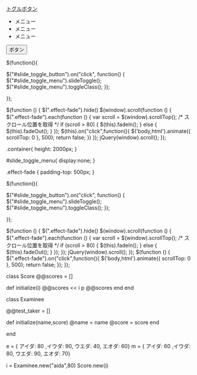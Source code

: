 <!DOCTYPE html>
<html lang="ja">
<head>
  <meta charset="UTF-8">
  <meta name="viewport" content="width=device-width, initial-scale=1.0">
  <link rel="stylesheet" href="./css/style.css">
  <script src="https://ajax.googleapis.com/ajax/libs/jquery/3.5.1/jquery.min.js"></script>
  <script src=".\js/sample.js"></script>
  <title>Document</title>
</head>
<body>
<section>
 <div class="container">

   <a id="slide_toggle_button" href="#">トグルボタン</a>

   <ul id="slide_toggle_menu">
     <li>メニュー</li>
     <li>メニュー</li>
     <li>メニュー</li>
   </ul>

   <div class="effect-fade">
     <button id="button_scroll">ボタン</button>
   </div>
 </div>
</section>

</body>
</html>

$(function(){

  $("#slide_toggle_button").on("click", function() {
      $("#slide_toggle_menu").slideToggle();
       $("#slide_toggle_menu").toggleClass();
  });

});

$(function () {
  $(".effect-fade").hide()
  $(window).scroll(function () {
    $(".effect-fade").each(function () {
      var scroll = $(window).scrollTop(); /* スクロール位置を取得 */
      if (scroll > 80) {
        $(this).fadeIn();
      } else {
        $(this).fadeOut();
      }
    });
    $(this).on("click",function(){
      $('body,html').animate({
        scrollTop: 0
    }, 500);
    return false;
    })
  });
  jQuery(window).scroll();
});



.container{
  height: 2000px;
}

#slide_toggle_menu{
  display:none;
}

.effect-fade {
  padding-top: 500px;
}



$(function(){

  $("#slide_toggle_button").on("click", function() {
      $("#slide_toggle_menu").slideToggle();
       $("#slide_toggle_menu").toggleClass();
  });

});

$(function () {
  $(".effect-fade").hide()
  $(window).scroll(function () {
    $(".effect-fade").each(function () {
      var scroll = $(window).scrollTop(); /* スクロール位置を取得 */
      if (scroll > 80) {
        $(this).fadeIn();
      } else {
        $(this).fadeOut();
      }
    });
  });
  jQuery(window).scroll();
});
$(function () {
  $(".effect-fade").on("click",function(){
    $('body,html').animate({
      scrollTop: 0
  }, 500);
  return false;
  });
});





class Score
  @@scores = []

  def initialize(i)
    @@scores << i
    p @@scores
  end
end


class Examinee

  @@test_taker = []

  def initialize(name,score)
    @name = name
    @score = score
  end



end


e = { アイダ: 80 ,イウダ: 90, ウエダ: 40, エオダ: 60}
m = { アイダ: 60 ,イウダ: 80, ウエダ: 90, エオダ: 70}

  i = Examinee.new("aida",80)
  Score.new(i)
